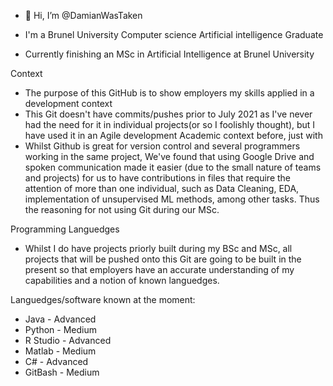 - 👋 Hi, I’m @DamianWasTaken

- I'm a Brunel University Computer science Artificial intelligence Graduate
- Currently finishing an MSc in Artificial Intelligence at Brunel University

Context
  - The purpose of this GitHub is to show employers  my skills applied in a development context
  - This Git doesn't have commits/pushes prior to July 2021 as I've never had the need for it in individual projects(or so I foolishly thought), 
    but I have used it in an Agile development Academic context before, just with 
  - Whilst Github is great for version control and several programmers working in the same project, We've found that using Google Drive and spoken communication made     it easier (due to the small nature of teams and projects) for us to have contributions in files that require the attention of more than one individual, such as       Data Cleaning, EDA, implementation of unsupervised ML methods, among other tasks. Thus the reasoning for not using Git during our MSc.
  
Programming Languedges 
  - Whilst I do have projects priorly built during my BSc and MSc, all projects that will be pushed onto this Git are going to be built in the present so that           employers have an accurate understanding of my capabilities and a notion of known languedges.
  
Languedges/software known at the moment:
  - Java - Advanced
  - Python - Medium
  - R Studio - Advanced
  - Matlab - Medium
  - C# - Advanced
  - GitBash - Medium
        
    
  
